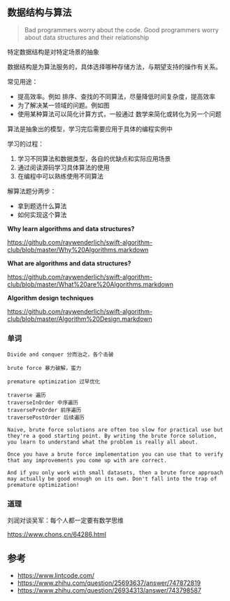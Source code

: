 
## 数据结构与算法

> Bad programmers worry about the code. 
> Good programmers worry about data structures and their relationship

特定数据结构是对特定场景的抽象

数据结构是为算法服务的，具体选择哪种存储方法，与期望支持的操作有关系。

常见用途：
- 提高效率。例如 排序、查找的不同算法，尽量降低时间复杂度，提高效率
- 为了解决某一领域的问题。例如图
- 使用某种算法可以简化计算方式，一般通过 数学来简化或转化为另一个问题

算法是抽象出的模型，学习完后需要应用于具体的编程实例中

学习的过程：
1. 学习不同算法和数据类型，各自的优缺点和实际应用场景
2. 通过阅读源码学习具体算法的使用
3. 在编程中可以熟练使用不同算法

解算法题分两步：

- 拿到题选什么算法
- 如何实现这个算法

**Why learn algorithms and data structures?**

https://github.com/raywenderlich/swift-algorithm-club/blob/master/Why%20Algorithms.markdown

**What are algorithms and data structures?**

https://github.com/raywenderlich/swift-algorithm-club/blob/master/What%20are%20Algorithms.markdown

**Algorithm design techniques**

https://github.com/raywenderlich/swift-algorithm-club/blob/master/Algorithm%20Design.markdown

### 单词 

``` shell
Divide and conquer 分而治之，各个击破

brute force 暴力破解，蛮力

premature optimization 过早优化

traverse 遍历
traverseInOrder 中序遍历
traversePreOrder 前序遍历
traversePostOrder 后续遍历

Naive, brute force solutions are often too slow for practical use but they're a good starting point. By writing the brute force solution, you learn to understand what the problem is really all about.

Once you have a brute force implementation you can use that to verify that any improvements you come up with are correct.

And if you only work with small datasets, then a brute force approach may actually be good enough on its own. Don't fall into the trap of premature optimization!
```


### 道理

刘润对谈吴军：每个人都一定要有数学思维

https://www.chons.cn/64286.html











## 参考

- https://www.lintcode.com/
- https://www.zhihu.com/question/25693637/answer/747872819
- https://www.zhihu.com/question/26934313/answer/743798587
